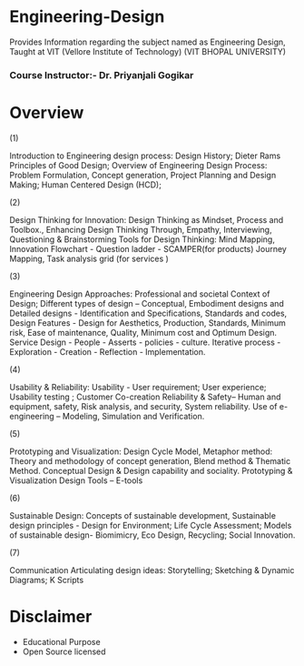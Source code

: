 # Engineering-Design
Provides Information regarding the subject named as Engineering Design, Taught at VIT (Vellore Institute of Technology)
(VIT BHOPAL UNIVERSITY)

### Course Instructor:- Dr. Priyanjali Gogikar

# Overview



(1)


Introduction to Engineering design process:
Design History; Dieter Rams Principles of Good Design; Overview of
Engineering Design Process: Problem Formulation, Concept generation,
Project Planning and Design Making; Human Centered Design (HCD);



(2)


Design Thinking for Innovation:
Design Thinking as Mindset, Process and Toolbox., Enhancing Design
Thinking Through, Empathy, Interviewing, Questioning &
Brainstorming
Tools for Design Thinking: Mind Mapping, Innovation Flowchart -
Question ladder - SCAMPER(for products) Journey Mapping, Task
analysis grid (for services )



(3)


Engineering Design Approaches:
Professional and societal Context of Design; Different types of design –
Conceptual, Embodiment designs and Detailed designs - Identification
and Specifications, Standards and codes,
Design Features - Design for Aesthetics, Production, Standards,
Minimum risk, Ease of maintenance, Quality, Minimum cost and
Optimum Design.
Service Design - People - Asserts - policies - culture. Iterative process -
Exploration - Creation - Reflection - Implementation.



(4)


Usability & Reliability: Usability - User requirement; User experience;
Usability testing ; Customer Co-creation
Reliability & Safety– Human and equipment, safety, Risk analysis, and
security, System reliability.
Use of e-engineering – Modeling, Simulation and Verification.



(5)


Prototyping and Visualization:
Design Cycle Model, Metaphor method: Theory and methodology of
concept generation, Blend method & Thematic Method. Conceptual
Design & Design capability and sociality. Prototyping & Visualization
Design Tools – E-tools



(6)


Sustainable Design: Concepts of sustainable development,
Sustainable design principles - Design for Environment; Life Cycle
Assessment; Models of sustainable design- Biomimicry, Eco
Design, Recycling; Social Innovation.



(7)


Communication
Articulating design ideas: Storytelling; Sketching & Dynamic
Diagrams; K Scripts






# Disclaimer
* Educational Purpose 
* Open Source licensed

